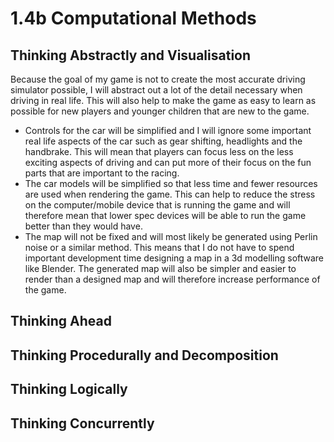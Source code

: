 # 1.4b Computational Methods

## Thinking Abstractly and Visualisation

Because the goal of my game is not to create the most accurate driving simulator possible, I will abstract out a lot of the detail necessary when driving in real life. This will also help to make the game as easy to learn as possible for new players and younger children that are new to the game.

* Controls for the car will be simplified and I will ignore some important real life aspects of the car such as gear shifting, headlights and the handbrake. This will mean that players can focus less on the less exciting aspects of driving and can put more of their focus on the fun parts that are important to the racing.
* The car models will be simplified so that less time and fewer resources are used when rendering the game. This can help to reduce the stress on the computer/mobile device that is running the game and will therefore mean that lower spec devices will be able to run the game better than they would have.
* The map will not be fixed and will most likely be generated using Perlin noise or a similar method. This means that I do not have to spend important development time designing a map in a 3d modelling software like Blender. The generated map will also be simpler and easier to render than a designed map and will therefore increase performance of the game.

## Thinking Ahead

## Thinking Procedurally and Decomposition

## Thinking Logically

## Thinking Concurrently
